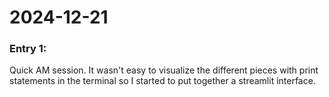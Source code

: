 # 2024-12-21

### Entry 1:

Quick AM session. It wasn't easy to visualize the different pieces with print statements in the terminal so I started to put together a streamlit interface.
